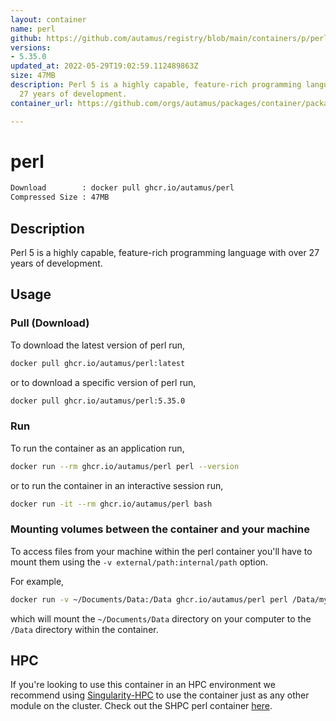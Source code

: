 ```yaml
---
layout: container
name: perl
github: https://github.com/autamus/registry/blob/main/containers/p/perl/spack.yaml
versions:
- 5.35.0
updated_at: 2022-05-29T19:02:59.112489863Z
size: 47MB
description: Perl 5 is a highly capable, feature-rich programming language with over
  27 years of development.
container_url: https://github.com/orgs/autamus/packages/container/package/perl

---
```

# perl
```bash 
Download        : docker pull ghcr.io/autamus/perl
Compressed Size : 47MB
```

## Description
Perl 5 is a highly capable, feature-rich programming language with over 27 years of development.

## Usage
### Pull (Download)
To download the latest version of perl run,

```bash
docker pull ghcr.io/autamus/perl:latest
```

or to download a specific version of perl run,

```bash
docker pull ghcr.io/autamus/perl:5.35.0
```
### Run
To run the container as an application run,
```bash
docker run --rm ghcr.io/autamus/perl perl --version
```

or to run the container in an interactive session run,
```bash
docker run -it --rm ghcr.io/autamus/perl bash
```

### Mounting volumes between the container and your machine
To access files from your machine within the perl container you'll have to mount them using the `-v external/path:internal/path` option.

For example,
```bash
docker run -v ~/Documents/Data:/Data ghcr.io/autamus/perl perl /Data/myData.csv
```
which will mount the `~/Documents/Data` directory on your computer to the `/Data` directory within the container.

## HPC
If you're looking to use this container in an HPC environment we recommend using [Singularity-HPC](https://singularity-hpc.readthedocs.io) to use the container just as any other module on the cluster. Check out the SHPC perl container [here](https://singularityhub.github.io/singularity-hpc/r/ghcr.io-autamus-perl/).